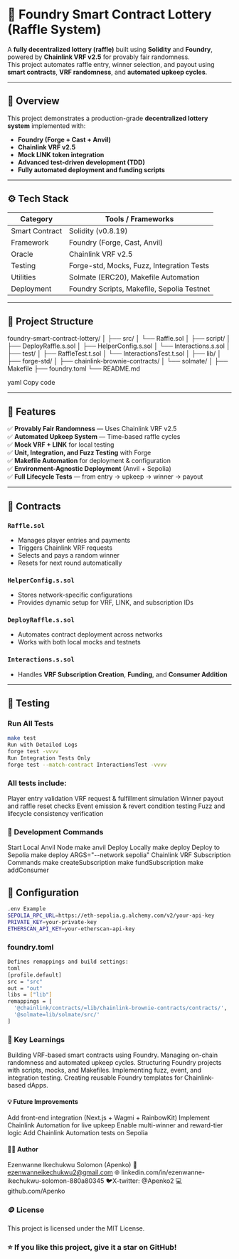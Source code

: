 # 🎰 Foundry Smart Contract Lottery (Raffle System)

A **fully decentralized lottery (raffle)** built using **Solidity** and **Foundry**, powered by **Chainlink VRF v2.5** for provably fair randomness.  
This project automates raffle entry, winner selection, and payout using **smart contracts**, **VRF randomness**, and **automated upkeep cycles**.

---

## 🧠 Overview

This project demonstrates a production-grade **decentralized lottery system** implemented with:
- **Foundry (Forge + Cast + Anvil)**
- **Chainlink VRF v2.5**
- **Mock LINK token integration**
- **Advanced test-driven development (TDD)**
- **Fully automated deployment and funding scripts**

---

## ⚙️ Tech Stack

| Category | Tools / Frameworks |
|-----------|--------------------|
| Smart Contract | Solidity (v0.8.19) |
| Framework | Foundry (Forge, Cast, Anvil) |
| Oracle | Chainlink VRF v2.5 |
| Testing | Forge-std, Mocks, Fuzz, Integration Tests |
| Utilities | Solmate (ERC20), Makefile Automation |
| Deployment | Foundry Scripts, Makefile, Sepolia Testnet |

---

## 📂 Project Structure

foundry-smart-contract-lottery/
│
├── src/
│ └── Raffle.sol
│
├── script/
│ ├── DeployRaffle.s.sol
│ ├── HelperConfig.s.sol
│ └── Interactions.s.sol
│
├── test/
│ ├── RaffleTest.t.sol
│ └── InteractionsTest.t.sol
│
├── lib/
│ ├── forge-std/
│ ├── chainlink-brownie-contracts/
│ └── solmate/
│
├── Makefile
├── foundry.toml
└── README.md

yaml
Copy code

---

## 🚀 Features

✅ **Provably Fair Randomness** — Uses Chainlink VRF v2.5  
✅ **Automated Upkeep System** — Time-based raffle cycles  
✅ **Mock VRF + LINK** for local testing  
✅ **Unit, Integration, and Fuzz Testing** with Forge  
✅ **Makefile Automation** for deployment & configuration  
✅ **Environment-Agnostic Deployment** (Anvil + Sepolia)  
✅ **Full Lifecycle Tests** — from entry → upkeep → winner → payout  

---

## 🧱 Contracts

### `Raffle.sol`
- Manages player entries and payments  
- Triggers Chainlink VRF requests  
- Selects and pays a random winner  
- Resets for next round automatically  

### `HelperConfig.s.sol`
- Stores network-specific configurations  
- Provides dynamic setup for VRF, LINK, and subscription IDs  

### `DeployRaffle.s.sol`
- Automates contract deployment across networks  
- Works with both local mocks and testnets  

### `Interactions.s.sol`
- Handles **VRF Subscription Creation**, **Funding**, and **Consumer Addition**  

---

## 🧪 Testing

### Run All Tests
```bash
make test
Run with Detailed Logs
forge test -vvvv
Run Integration Tests Only
forge test --match-contract InteractionsTest -vvvv
```

### All tests include:
Player entry validation
VRF request & fulfillment simulation
Winner payout and raffle reset checks
Event emission & revert condition testing
Fuzz and lifecycle consistency verification

### 🧰 Development Commands
Start Local Anvil Node
make anvil
Deploy Locally
make deploy
Deploy to Sepolia
make deploy ARGS="--network sepolia"
Chainlink VRF Subscription Commands
make createSubscription
make fundSubscription
make addConsumer

## 🧾 Configuration
```bash
.env Example
SEPOLIA_RPC_URL=https://eth-sepolia.g.alchemy.com/v2/your-api-key
PRIVATE_KEY=your-private-key
ETHERSCAN_API_KEY=your-etherscan-api-key
```

### foundry.toml
```bash
Defines remappings and build settings:
toml
[profile.default]
src = "src"
out = "out"
libs = ["lib"]
remappings = [
  '@chainlink/contracts/=lib/chainlink-brownie-contracts/contracts/',
  '@solmate=lib/solmate/src/'
]
```

### 🧠 Key Learnings
Building VRF-based smart contracts using Foundry.
Managing on-chain randomness and automated upkeep cycles.
Structuring Foundry projects with scripts, mocks, and Makefiles.
Implementing fuzz, event, and integration testing.
Creating reusable Foundry templates for Chainlink-based dApps.

#### 💡 Future Improvements
Add front-end integration (Next.js + Wagmi + RainbowKit)
Implement Chainlink Automation for live upkeep
Enable multi-winner and reward-tier logic
Add Chainlink Automation tests on Sepolia

#### 🧑‍💻 Author
Ezenwanne Ikechukwu Solomon (Apenko)
📧 ezenwanneikechukwu2@gmail.com
🌐 linkedin.com/in/ezenwanne-ikechukwu-solomon-880a80345
🐦X-twitter: @Apenko2
💻 github.com/Apenko

### 🪙 License
This project is licensed under the MIT License.

### ⭐ If you like this project, give it a star on GitHub!